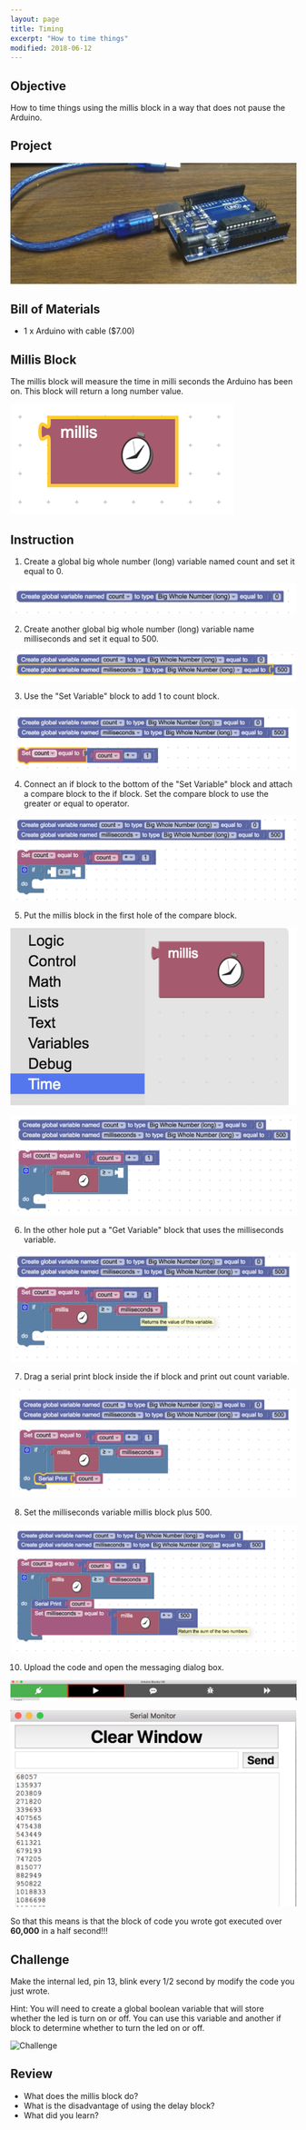 ```yaml
---
layout: page
title: Timing 
excerpt: "How to time things"
modified: 2018-06-12
---
```


## Objective

How to time things using the millis block in a way that does not pause the Arduino.

## Project

![Project](/images/arduino-block/arduino-intro/project.jpg)

## Bill of Materials 

- 1 x Arduino with cable  ($7.00) 

## Millis Block

The millis block will measure the time in milli seconds the Arduino has been on.  This block will return a long number value.  

![millis block](/images/arduino-block/timing/millis-block.png#img-phone)


## Instruction

1) Create a global big whole number (long) variable named count and set it equal to 0.

![step 1](/images/arduino-block/timing/step_1.png)

2) Create another global big whole number (long) variable name milliseconds and set it equal to 500.

![step 2](/images/arduino-block/timing/step_2.png)

3) Use the "Set Variable" block to add 1 to count block.

![step 3](/images/arduino-block/timing/step_3.png)

4) Connect an if block to the bottom of the "Set Variable" block and attach a compare block to the if block.  Set the compare block to use the greater or equal to operator.

![step 4](/images/arduino-block/timing/step_4.png)

5) Put the millis block in the first hole of the compare block.

![step 5](/images/arduino-block/timing/step_5a.png#img-phone)

![step 5](/images/arduino-block/timing/step_5b.png)

6) In the other hole put a "Get Variable" block that uses the milliseconds variable.

![step 6](/images/arduino-block/timing/step_6.png)

7) Drag a serial print block inside the if block and print out count variable.

![step 7](/images/arduino-block/timing/step_7.png)

8) Set the milliseconds variable millis block plus 500.  

![step 8](/images/arduino-block/timing/step_8.png)

10) Upload the code and open the messaging dialog box.

![step 9](/images/upload-1.png)

![step 9](/images/arduino-block/timing/step_9.png#img-phone)

So that this means is that the block of code you wrote got executed over **60,000** in a half second!!!

## Challenge

Make the internal led, pin 13, blink every 1/2 second by modify the code you just wrote. 

Hint: You will need to create a global boolean variable that will store whether the led is turn on or off.  You can use this variable and another if block to determine whether to turn the led on or off. 

![Challenge](/images/arduino-block/timing/challenge.gif)

## Review

- What does the millis block do?
- What is the disadvantage of using the delay block?
- What did you learn?



